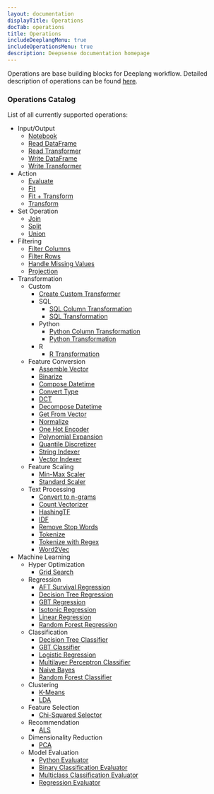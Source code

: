 ```yaml
---
layout: documentation
displayTitle: Operations
docTab: operations
title: Operations
includeDeeplangMenu: true
includeOperationsMenu: true
description: Deepsense documentation homepage
---
```


Operations are base building blocks for Deeplang workflow.
Detailed description of operations can be found [here](deeplang_overview.html#operations).

### Operations Catalog
List of all currently supported operations:

* Input/Output
  * [Notebook](operations/notebook.html)
  * [Read DataFrame](operations/read_dataframe.html)
  * [Read Transformer](operations/read_transformer.html)
  * [Write DataFrame](operations/write_dataframe.html)
  * [Write Transformer](operations/write_transformer.html)
* Action
  * [Evaluate](operations/evaluate.html)
  * [Fit](operations/fit.html)
  * [Fit + Transform](operations/fit_plus_transform.html)
  * [Transform](operations/transform.html)
* Set Operation
  * [Join](operations/join.html)
  * [Split](operations/split.html)
  * [Union](operations/union.html)
* Filtering
  * [Filter Columns](operations/filter_columns.html)
  * [Filter Rows](operations/filter_rows.html)
  * [Handle Missing Values](operations/handle_missing_values.html)
  * [Projection](operations/projection.html)
* Transformation
  * Custom
    * [Create Custom Transformer](operations/create_custom_transformer.html)
    * SQL
      * [SQL Column Transformation](operations/sql_column_transformation.html)
      * [SQL Transformation](operations/sql_transformation.html)
    * Python
      * [Python Column Transformation](operations/python_column_transformation.html)
      * [Python Transformation](operations/python_transformation.html)
    * R
      * [R Transformation](operations/r_transformation.html)
  * Feature Conversion
    * [Assemble Vector](operations/assemble_vector.html)
    * [Binarize](operations/binarize.html)
    * [Compose Datetime](operations/compose_datetime.html)
    * [Convert Type](operations/convert_type.html)
    * [DCT](operations/dct.html)
    * [Decompose Datetime](operations/decompose_datetime.html)
    * [Get From Vector](operations/get_from_vector.html)
    * [Normalize](operations/normalize.html)
    * [One Hot Encoder](operations/one_hot_encoder.html)
    * [Polynomial Expansion](operations/polynomial_expansion.html)
    * [Quantile Discretizer](operations/quantile_discretizer.html)
    * [String Indexer](operations/string_indexer.html)
    * [Vector Indexer](operations/vector_indexer.html)
  * Feature Scaling
    * [Min-Max Scaler](operations/min-max_scaler.html)
    * [Standard Scaler](operations/standard_scaler.html)
  * Text Processing
    * [Convert to n-grams](operations/convert_to_n-grams.html)
    * [Count Vectorizer](operations/count_vectorizer.html)
    * [HashingTF](operations/hashingtf.html)
    * [IDF](operations/idf.html)
    * [Remove Stop Words](operations/remove_stop_words.html)
    * [Tokenize](operations/tokenize.html)
    * [Tokenize with Regex](operations/tokenize_with_regex.html)
    * [Word2Vec](operations/word2vec.html)
* Machine Learning
  * Hyper Optimization
    * [Grid Search](operations/grid_search.html)
  * Regression
    * [AFT Survival Regression](operations/aft_survival_regression.html)
    * [Decision Tree Regression](operations/decision_tree_regression.html)
    * [GBT Regression](operations/gbt_regression.html)
    * [Isotonic Regression](operations/isotonic_regression.html)
    * [Linear Regression](operations/linear_regression.html)
    * [Random Forest Regression](operations/random_forest_regression.html)
  * Classification
    * [Decision Tree Classifier](operations/decision_tree_classifier.html)
    * [GBT Classifier](operations/gbt_classifier.html)
    * [Logistic Regression](operations/logistic_regression.html)
    * [Multilayer Perceptron Classifier](operations/multilayer_perceptron_classifier.html)
    * [Naive Bayes](operations/naive_bayes.html)
    * [Random Forest Classifier](operations/random_forest_classifier.html)
  * Clustering
    * [K-Means](operations/k-means.html)
    * [LDA](operations/lda.html)
  * Feature Selection
    * [Chi-Squared Selector](operations/chi-squared_selector.html)
  * Recommendation
    * [ALS](operations/als.html)
  * Dimensionality Reduction
    * [PCA](operations/pca.html)
  * Model Evaluation
    * [Python Evaluator](operations/python_evaluator.html)
    * [Binary Classification Evaluator](operations/binary_classification_evaluator.html)
    * [Multiclass Classification Evaluator](operations/multiclass_classification_evaluator.html)
    * [Regression Evaluator](operations/regression_evaluator.html)
